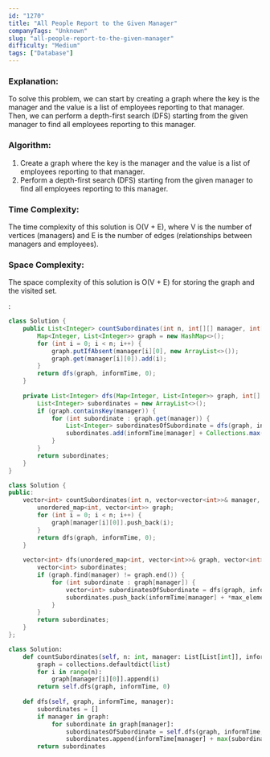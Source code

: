 ```yaml
---
id: "1270"
title: "All People Report to the Given Manager"
companyTags: "Unknown"
slug: "all-people-report-to-the-given-manager"
difficulty: "Medium"
tags: ["Database"]
---
```


### Explanation:
To solve this problem, we can start by creating a graph where the key is the manager and the value is a list of employees reporting to that manager. Then, we can perform a depth-first search (DFS) starting from the given manager to find all employees reporting to this manager.

### Algorithm:
1. Create a graph where the key is the manager and the value is a list of employees reporting to that manager.
2. Perform a depth-first search (DFS) starting from the given manager to find all employees reporting to this manager.

### Time Complexity:
The time complexity of this solution is O(V + E), where V is the number of vertices (managers) and E is the number of edges (relationships between managers and employees).

### Space Complexity:
The space complexity of this solution is O(V + E) for storing the graph and the visited set.

:

```java
class Solution {
    public List<Integer> countSubordinates(int n, int[][] manager, int[] informTime) {
        Map<Integer, List<Integer>> graph = new HashMap<>();
        for (int i = 0; i < n; i++) {
            graph.putIfAbsent(manager[i][0], new ArrayList<>());
            graph.get(manager[i][0]).add(i);
        }
        return dfs(graph, informTime, 0);
    }
    
    private List<Integer> dfs(Map<Integer, List<Integer>> graph, int[] informTime, int manager) {
        List<Integer> subordinates = new ArrayList<>();
        if (graph.containsKey(manager)) {
            for (int subordinate : graph.get(manager)) {
                List<Integer> subordinatesOfSubordinate = dfs(graph, informTime, subordinate);
                subordinates.add(informTime[manager] + Collections.max(subordinatesOfSubordinate));
            }
        }
        return subordinates;
    }
}
```

```cpp
class Solution {
public:
    vector<int> countSubordinates(int n, vector<vector<int>>& manager, vector<int>& informTime) {
        unordered_map<int, vector<int>> graph;
        for (int i = 0; i < n; i++) {
            graph[manager[i][0]].push_back(i);
        }
        return dfs(graph, informTime, 0);
    }
    
    vector<int> dfs(unordered_map<int, vector<int>>& graph, vector<int>& informTime, int manager) {
        vector<int> subordinates;
        if (graph.find(manager) != graph.end()) {
            for (int subordinate : graph[manager]) {
                vector<int> subordinatesOfSubordinate = dfs(graph, informTime, subordinate);
                subordinates.push_back(informTime[manager] + *max_element(subordinatesOfSubordinate.begin(), subordinatesOfSubordinate.end()));
            }
        }
        return subordinates;
    }
};
```

```python
class Solution:
    def countSubordinates(self, n: int, manager: List[List[int]], informTime: List[int]) -> List[int]:
        graph = collections.defaultdict(list)
        for i in range(n):
            graph[manager[i][0]].append(i)
        return self.dfs(graph, informTime, 0)
    
    def dfs(self, graph, informTime, manager):
        subordinates = []
        if manager in graph:
            for subordinate in graph[manager]:
                subordinatesOfSubordinate = self.dfs(graph, informTime, subordinate)
                subordinates.append(informTime[manager] + max(subordinatesOfSubordinate))
        return subordinates
```